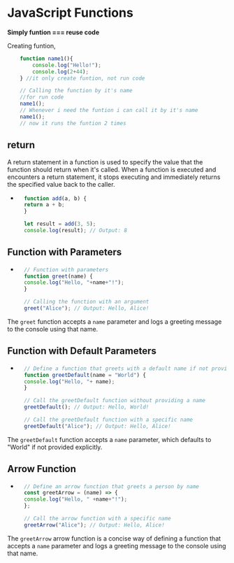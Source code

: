 # JavaScript Functions
**Simply funtion === reuse code**

Creating funtion, 
```js
    function name1(){
        console.log("Hello!");
        console.log(2+44);
    } //it only create funtion, not run code

    // Calling the function by it's name
    //for run code
    name1();
    // Whenever i need the funtion i can call it by it's name
    name1();
    // now it runs the funtion 2 times
```


## return
A return statement in a function is used to specify the value that the function should return when it's called. When a function is executed and encounters a return statement, it stops executing and immediately returns the specified value back to the caller.
- ```javascript
    function add(a, b) {
    return a + b;
    }

    let result = add(3, 5);
    console.log(result); // Output: 8


## Function with Parameters

- ```javascript
    // Function with parameters
    function greet(name) {
    console.log("Hello, "+name+"!");
    }

    // Calling the function with an argument
    greet("Alice"); // Output: Hello, Alice!
The `greet` function accepts a `name` parameter and logs a greeting message to the console using that name.

## Function with Default Parameters
- ```javascript
    // Define a function that greets with a default name if not provided
    function greetDefault(name = "World") {
    console.log("Hello, "+ name);
    }

    // Call the greetDefault function without providing a name
    greetDefault(); // Output: Hello, World!

    // Call the greetDefault function with a specific name
    greetDefault("Alice"); // Output: Hello, Alice!
The `greetDefault` function accepts a `name` parameter, which defaults to "World" if not provided explicitly.

## Arrow Function
- ```javascript
    // Define an arrow function that greets a person by name
    const greetArrow = (name) => {
    console.log("Hello, " +name+"!");
    };

    // Call the arrow function with a specific name
    greetArrow("Alice"); // Output: Hello, Alice!
The `greetArrow` arrow function is a concise way of defining a function that accepts a `name` parameter and logs a greeting message to the console using that name.
